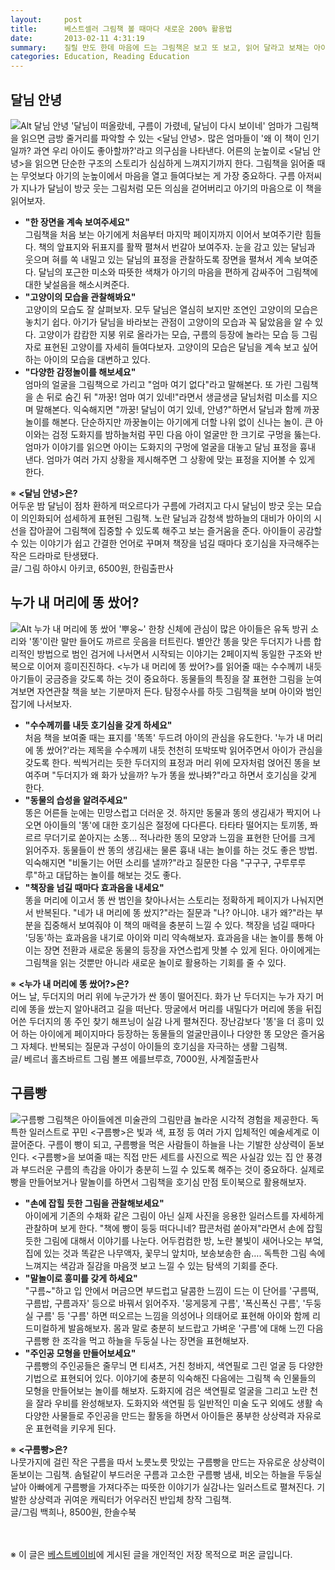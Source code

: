 ```yaml
---
layout:     post
title:      베스트셀러 그림책 볼 때마다 새로운 200% 활용법
date:       2013-02-11 4:31:19
summary:    질릴 만도 한데 마음에 드는 그림책은 보고 또 보고, 읽어 달라고 보채는 아이들. 너덜너덜해질 때까지 같은 그림책을 보려고 하는 이유는, 아이들은 볼 때마다 그림책이 새롭게 느껴지기 때문이다. 엄마는 지겹고 힘들더라도 포인트를 바꿔가며 읽어주는 게 중요하다. 아이가 매일 보는 그림책, 단계별로 색다르게 즐기는 비법.
categories: Education, Reading Education
---
```



## 달님 안녕

![Alt 달님 안녕](http://lh6.googleusercontent.com/-Dqp3EobNK_M/UMcgutho7aI/AAAAAAABch4/N6Bku9zMsnQ/s288/%25EB%258B%25AC%25EB%258B%2598%25EC%2595%2588%25EB%2585%2595.jpg)
'달님이 떠올랐네, 구름이 가렸네, 달님이 다시 보이네' 엄마가 그림책을 읽으면 금방 줄거리를 파악할 수 있는 <달님 안녕>. 많은 엄마들이 '왜 이 책이 인기일까? 과연 우리 아이도 좋아할까?'라고 의구심을 나타낸다. 어른의 눈높이로 <달님 안녕>을 읽으면 단순한 구조의 스토리가 심심하게 느껴지기까지 한다. 그림책을 읽어줄 때는 무엇보다 아기의 눈높이에서 마음을 열고 들여다보는 게 가장 중요하다. 구름 아저씨가 지나가 달님이 방긋 웃는 그림처럼 모든 의심을 걷어버리고 아기의 마음으로 이 책을 읽어보자.

* <strong>"한 장면을 계속 보여주세요"</strong>        
그림책을 처음 보는 아기에게 처음부터 마지막 페이지까지 이어서 보여주기란 힘들다. 책의 앞표지와 뒤표지를 활짝 펼쳐서 번갈아 보여주자. 눈을 감고 있는 달님과 웃으며 혀를 쏙 내밀고 있는 달님의 표정을 관찰하도록 장면을 펼쳐서 계속 보여준다. 달님의 포근한 미소와 따뜻한 색채가 아기의 마음을 편하게 감싸주어 그림책에 대한 낯설음을 해소시켜준다.
* <strong>"고양이의 모습을 관찰해봐요"</strong>        
고양이의 모습도 잘 살펴보자. 모두 달님은 열심히 보지만 조연인 고양이의 모습은 놓치기 쉽다. 아기가 달님을 바라보는 관점이 고양이의 모습과 꼭 닮았음을 알 수 있다. 고양이가 캄캄한 지붕 위로 올라가는 모습, 구름의 등장에 놀라는 모습 등 그림자로 표현된 고양이를 자세히 들여다보자. 고양이의 모습은 달님을 계속 보고 싶어 하는 아이의 모습을 대변하고 있다.
* <strong>"다양한 감정놀이를 해보세요"</strong>        
엄마의 얼굴을 그림책으로 가리고 "엄마 여기 없다"라고 말해본다. 또 가린 그림책을 손 뒤로 숨긴 뒤 "까꿍! 엄마 여기 있네!"라면서 생글생글 달님처럼 미소를 지으며 말해본다. 익숙해지면 "까꿍! 달님이 여기 있네, 안녕?"하면서 달님과 함께 까꿍놀이를 해본다. 단순하지만 까꿍놀이는 아기에게 더할 나위 없이 신나는 놀이. 큰 아이와는 검정 도화지를 밤하늘처럼 꾸민 다음 아이 얼굴만 한 크기로 구멍을 뚫는다. 엄마가 이야기를 읽으면 아이는 도화지의 구멍에 얼굴을 대놓고 달님 표정을 흉내 낸다. 엄마가 여러 가지 상황을 제시해주면 그 상황에 맞는 표정을 지어볼 수 있게 한다.

※ <strong><달님 안녕>은?</strong>      
어두운 밤 달님이 점차 환하게 떠오르다가 구름에 가려지고 다시 달님이 방긋 웃는 모습이 의인화되어 섬세하게 표현된 그림책. 노란 달님과 감청색 밤하늘의 대비가 아이의 시선을 잡아끌어 그림책에 집중할 수 있도록 해주고 보는 즐거움을 준다. 아이들이 공감할 수 있는 이야기가 쉽고 간결한 언어로 꾸며져 책장을 넘길 때마다 호기심을 자극해주는 작은 드라마로 탄생됐다.    
글/ 그림 하야시 아키코, 6500원, 한림출판사



## 누가 내 머리에 똥 쌌어?

![Alt 누가 내 머리에 똥 쌌어](http://lh6.googleusercontent.com/-Qj4jK4SSWwY/UMcgupDMZrI/AAAAAAABch0/R9qloZ8NWHk/s288/%25EB%2598%25A5%25EC%258C%258C%25EC%2596%25B4.jpg)
'뿌웅~' 한창 신체에 관심이 많은 아이들은 유독 방귀 소리와 '똥'이란 말만 들어도 까르르 웃음을 터트린다. 별안간 똥을 맞은 두더지가 나름 합리적인 방법으로 범인 검거에 나서면서 시작되는 이야기는 2페이지씩 동일한 구조와 반복으로 이어져 흥미진진하다. <누가 내 머리에 똥 쌌어?>를 읽어줄 때는 수수께끼 내듯 아기들이 궁금증을 갖도록 하는 것이 중요하다. 동물들의 특징을 잘 표현한 그림을 눈여겨보면 자연관찰 책을 보는 기분마저 든다. 탐정수사를 하듯 그림책을 보며 아이와 범인 잡기에 나서보자.

* <strong>"수수께끼를 내듯 호기심을 갖게 하세요"</strong>        
처음 책을 보여줄 때는 표지를 '똑똑' 두드려 아이의 관심을 유도한다. '누가 내 머리에 똥 쌌어?'라는 제목을 수수께끼 내듯 천천히 또박또박 읽어주면서 아이가 관심을 갖도록 한다. 씩씩거리는 듯한 두더지의 표정과 머리 위에 모자처럼 얹어진 똥을 보여주며 "두더지가 왜 화가 났을까? 누가 똥을 쌌나봐?"라고 하면서 호기심을 갖게 한다.
* <strong>"동물의 습성을 알려주세요"</strong>        
똥은 어른들 눈에는 민망스럽고 더러운 것. 하지만 동물과 똥의 생김새가 짝지어 나오면 아이들의 '똥'에 대한 호기심은 절정에 다다른다. 타타타 떨어지는 토끼똥, 쫘르르 무더기로 쏟아지는 소똥… 적나라한 똥의 모양과 느낌을 표현한 단어를 크게 읽어주자. 동물들이 싼 똥의 생김새는 물론 흉내 내는 놀이를 하는 것도 좋은 방법. 익숙해지면 "비둘기는 어떤 소리를 낼까?"라고 질문한 다음 "구구구, 구루루루루"하고 대답하는 놀이를 해보는 것도 좋다.
* <strong>"책장을 넘길 때마다 효과음을 내세요"</strong>        
똥을 머리에 이고서 똥 싼 범인을 찾아나서는 스토리는 정확하게 페이지가 나눠지면서 반복된다. "네가 내 머리에 똥 쌌지?"라는 질문과 "나? 아니야. 내가 왜?"라는 부분을 집중해서 보여줘야 이 책의 매력을 충분히 느낄 수 있다. 책장을 넘길 때마다 '딩동'하는 효과음을 내기로 아이와 미리 약속해보자. 효과음을 내는 놀이를 통해 아이는 장면 전환과 새로운 동물의 등장을 자연스럽게 맛볼 수 있게 된다. 아이에게는 그림책을 읽는 것뿐만 아니라 새로운 놀이로 활용하는 기회를 줄 수 있다.

※ <strong><누가 내 머리에 똥 쌌어?>은?</strong>    
어느 날, 두더지의 머리 위에 누군가가 싼 똥이 떨어진다. 화가 난 두더지는 누가 자기 머리에 똥을 쌌는지 알아내려고 길을 떠난다. 땅굴에서 머리를 내밀다가 머리에 똥을 뒤집어쓴 두더지의 똥 주인 찾기 해프닝이 실감 나게 펼쳐진다. 장난감보다 '똥'을 더 흥미 있어 하는 아이에게 페이지마다 등장하는 동물들의 얼굴만큼이나 다양한 똥 모양은 즐거움 그 자체다. 반복되는 질문과 구성이 아이들의 호기심을 자극하는 생활 그림책.        
글/ 베르너 홀츠바르트 그림 볼프 에를브루흐, 7000원, 사계절출판사	



## 구름빵
![구름빵](http://lh4.googleusercontent.com/-qk7iuOiKCog/UMcgucv_QFI/AAAAAAABchw/-3LKpi-BYgc/s288/%25EA%25B5%25AC%25EB%25A6%2584%25EB%25B9%25B5.jpg)
그림책은 아이들에겐 미술관의 그림만큼 놀라운 시각적 경험을 제공한다. 독특한 일러스트로 꾸민 <구름빵>은 빛과 색, 표정 등 여러 가지 입체적인 예술세계로 이끌어준다. 구름이 빵이 되고, 구름빵을 먹은 사람들이 하늘을 나는 기발한 상상력이 돋보인다. <구름빵>을 보여줄 때는 직접 만든 세트를 사진으로 찍은 사실감 있는 집 안 풍경과 부드러운 구름의 촉감을 아이가 충분히 느낄 수 있도록 해주는 것이 중요하다. 실제로 빵을 만들어보거나 말놀이를 하면서 그림책을 호기심 만점 토이북으로 활용해보자.

* <strong>"손에 잡힐 듯한 그림을 관찰해보세요"</strong>        
아이에게 기존의 수채화 같은 그림이 아닌 실제 사진을 응용한 일러스트를 자세하게 관찰하며 보게 한다. "책에 빵이 둥둥 떠다니네? 팝콘처럼 쏟아져"라면서 손에 잡힐 듯한 그림에 대해서 이야기를 나눈다. 어두컴컴한 방, 노란 불빛이 새어나오는 부엌, 집에 있는 것과 똑같은 나무액자, 꽃무늬 앞치마, 보송보송한 솜…. 독특한 그림 속에 느껴지는 색감과 질감을 마음껏 보고 느낄 수 있는 탐색의 기회를 준다.
* <strong>"말놀이로 흥미를 갖게 하세요"</strong>        
"구름~"하고 입 안에서 머금으면 부드럽고 달콤한 느낌이 드는 이 단어를 '구름떡, 구름밥, 구름과자' 등으로 바꿔서 읽어주자. '뭉게뭉게 구름', '폭신폭신 구름', '두둥실 구름' 등 '구름' 하면 떠오르는 느낌을 의성어나 의태어로 표현해 아이와 함께 리드미컬하게 발음해보자. 몸과 말로 충분히 보드랍고 가벼운 '구름'에 대해 느낀 다음 구름빵 한 조각을 먹고 하늘을 두둥실 나는 장면을 표현해보자.
* <strong>"주인공 모형을 만들어보세요"</strong>        
구름빵의 주인공들은 줄무늬 면 티셔츠, 거친 청바지, 색연필로 그린 얼굴 등 다양한 기법으로 표현되어 있다. 이야기에 충분히 익숙해진 다음에는 그림책 속 인물들의 모형을 만들어보는 놀이를 해보자. 도화지에 검은 색연필로 얼굴을 그리고 노란 천을 잘라 우비를 완성해보자. 도화지와 색연필 등 일반적인 미술 도구 외에도 생활 속 다양한 사물들로 주인공을 만드는 활동을 하면서 아이들은 풍부한 상상력과 자유로운 표현력을 키우게 된다.

※ <strong><구름빵>은?</strong>      
나뭇가지에 걸린 작은 구름을 따서 노릇노릇 맛있는 구름빵을 만드는 자유로운 상상력이 돋보이는 그림책. 솜털같이 부드러운 구름과 고소한 구름빵 냄새, 비오는 하늘을 두둥실 날아 아빠에게 구름빵을 가져다주는 따뜻한 이야기가 실감나는 일러스트로 펼쳐진다. 기발한 상상력과 귀여운 캐릭터가 어우러진 반입체 창작 그림책.        
글/그림 백희나, 8500원, 한솔수북


<br /><br />
※ 이 글은 [베스트베이비](http://www.ibestbaby.co.kr)에 게시된 글을 개인적인 저장 목적으로 퍼온 글입니다.